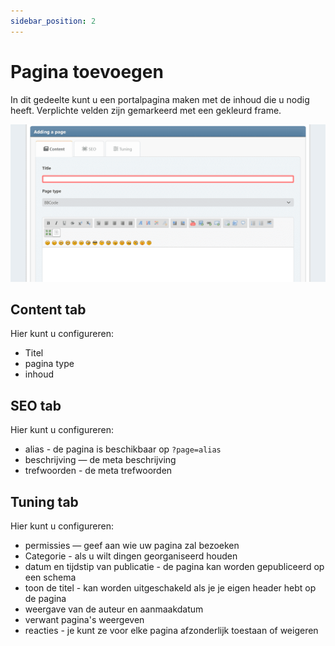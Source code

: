 ```yaml
---
sidebar_position: 2
---
```


# Pagina toevoegen
In dit gedeelte kunt u een portalpagina maken met de inhoud die u nodig heeft. Verplichte velden zijn gemarkeerd met een gekleurd frame.

![Hier voegen we een nieuwe pagina toe](new_page.png)

## Content tab
Hier kunt u configureren:
* Titel
* pagina type
* inhoud

## SEO tab
Hier kunt u configureren:
* alias - de pagina is beschikbaar op `?page=alias`
* beschrijving — de meta beschrijving
* trefwoorden - de meta trefwoorden

## Tuning tab
Hier kunt u configureren:
* permissies — geef aan wie uw pagina zal bezoeken
* Categorie - als u wilt dingen georganiseerd houden
* datum en tijdstip van publicatie - de pagina kan worden gepubliceerd op een schema
* toon de titel - kan worden uitgeschakeld als je je eigen header hebt op de pagina
* weergave van de auteur en aanmaakdatum
* verwant pagina's weergeven
* reacties - je kunt ze voor elke pagina afzonderlijk toestaan of weigeren
